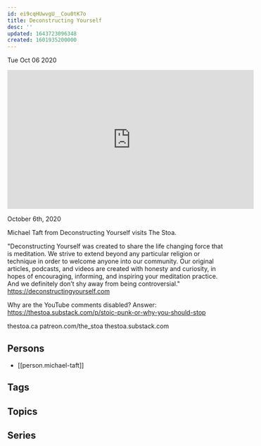 ```yaml
---
id: ei9cqHUwvgU__Cou0tK7o
title: Deconstructing Yourself
desc: ''
updated: 1643723096348
created: 1601935200000
---
```





Tue Oct 06 2020

<iframe width="560" height="315" src="https://www.youtube.com/embed/9FfEM1kCxgM" title="Deconstructing Yourself w/ Michael Taft" frameborder="0" allow="accelerometer; autoplay; clipboard-write; encrypted-media; gyroscope; picture-in-picture" allowfullscreen ></iframe>

October 6th, 2020

Michael Taft from Deconstructing Yourself visits The Stoa.

"Deconstructing Yourself was created to share the life changing force that is meditation. We strive to extend beyond any particular religion or technique in order to welcome anyone into our community. Our original articles, podcasts, and videos are created with honesty and curiosity, in hopes of encouraging, informing, and inspiring your meditation practice. And we definitely don’t shy away from being controversial." https://deconstructingyourself.com

Why are the YouTube comments disabled? Answer: https://thestoa.substack.com/p/stoic-punk-or-why-you-should-stop

thestoa.ca
patreon.com/the_stoa
thestoa.substack.com

## Persons

- [[person.michael-taft]]

## Tags



## Topics



## Series



